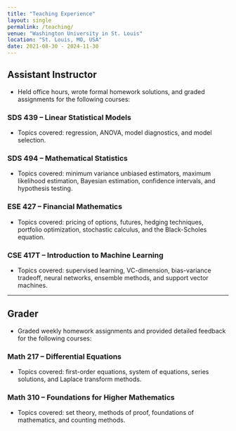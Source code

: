 ```yaml
---
title: "Teaching Experience"
layout: single
permalink: /teaching/
venue: "Washington University in St. Louis"
location: "St. Louis, MO, USA"
date: 2021-08-30 - 2024-11-30
---
```


## Assistant Instructor
- Held office hours, wrote formal homework solutions, and graded assignments for the following courses:

### SDS 439 – Linear Statistical Models
- Topics covered: regression, ANOVA, model diagnostics, and model selection.

### SDS 494 – Mathematical Statistics
- Topics covered: minimum variance unbiased estimators, maximum likelihood estimation, Bayesian estimation, confidence intervals, and hypothesis testing.

### ESE 427 – Financial Mathematics
- Topics covered: pricing of options, futures, hedging techniques, portfolio optimization, stochastic calculus, and the Black-Scholes equation.

### CSE 417T – Introduction to Machine Learning
- Topics covered: supervised learning, VC-dimension, bias-variance tradeoff, neural networks, ensemble methods, and support vector machines.

---

## Grader
- Graded weekly homework assignments and provided detailed feedback for the following courses:

### Math 217 – Differential Equations
- Topics covered: first-order equations, system of equations, series solutions, and Laplace transform methods.

### Math 310 – Foundations for Higher Mathematics
- Topics covered: set theory, methods of proof, foundations of mathematics, and counting methods.

